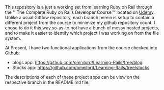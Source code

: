 This repository is a just a working set from learning Ruby on Rail through the '''The Complete Ruby on Rails Developer Course''' located on [Udemy](https://www.udemy.com/the-complete-ruby-on-rails-developer-course/).  Unlike a usual Gitflow repository, each branch herein is setup to contain a different project from the course to minimize my github repository count.  I chose to do it this way so-as-to not have a bunch of messy nested projects, and to make it easier to identify which project I was working on from the file system.

At Present, I have two functional applications from the course checked into Github:

- blogs app: https://github.com/omnilord/Learning-Rails/tree/blog
- Stocks app: https://github.com/omnilord/Learning-Rails/tree/stocks

The descriptions of each of these project apps can be view on the respective branch in the README.md file.
